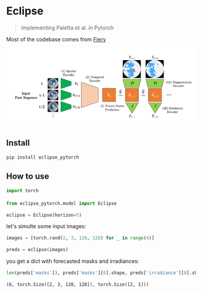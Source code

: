 # Eclipse
> Implementing Paletta et al. in Pytorch


Most of the codebase comes from [Fiery](https://github.com/wayveai/fiery)

![Image](nbs/images/eclipse_diagram.png)

## Install

```bash
pip install eclipse_pytorch
```

## How to use

```python
import torch

from eclipse_pytorch.model import Eclipse
```

```python
eclipse = Eclipse(horizon=5)
```

let's simulte some input images:

```python
images = [torch.rand(2, 3, 128, 128) for _ in range(4)]
```

```python
preds = eclipse(images)
```

you get a dict with forecasted masks and irradiances:

```python
len(preds['masks']), preds['masks'][0].shape, preds['irradiance'][0].shape
```




    (6, torch.Size([2, 3, 128, 128]), torch.Size([2, 1]))


